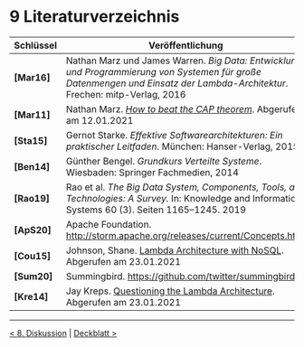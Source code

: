 # 9 Literaturverzeichnis
 Schlüssel     | Veröffentlichung 
 ------------- | --- 
 **[Mar16]** | Nathan Marz und James Warren. _Big Data: Entwicklung und Programmierung von Systemen für große Datenmengen und Einsatz der Lambda-Architektur_. Frechen: mitp-Verlag, 2016 | 
 **[Mar11]** | Nathan Marz. _[How to beat the CAP theorem](http://nathanmarz.com/blog/how-to-beat-the-cap-theorem.html)_. Abgerufen am 12.01.2021 | 
 **[Sta15]** | Gernot Starke. _Effektive Softwarearchitekturen: Ein praktischer Leitfaden_. München: Hanser-Verlag, 2015 | 
 **[Ben14]** | Günther Bengel. _Grundkurs Verteilte Systeme_. Wiesbaden: Springer Fachmedien, 2014 | 
 **[Rao19]** | Rao et al. _The Big Data System, Components, Tools, and Technologies: A Survey._ In: Knowledge and Information Systems 60 (3). Seiten 1165–1245. 2019 |
 **[ApS20]** | Apache Foundation. http://storm.apache.org/releases/current/Concepts.html
 **[Cou15]** | Johnson, Shane. [Lambda Architecture with NoSQL](https://blog.couchbase.com/lamda-architecture-and-beyond-with-nosql/). Abgerufen am 23.01.2021
 **[Sum20]** | Summingbird. https://github.com/twitter/summingbird
 **[Kre14]** | Jay Kreps. [Questioning the Lambda Architecture](https://webcache.googleusercontent.com/search?q=cache:-6TBU-GVq74J:https://www.oreilly.com/radar/questioning-the-lambda-architecture/+&cd=1&hl=de&ct=clnk&gl=de). Abgerufen am 23.01.2021
------------

[< 8. Diskussion](8_Diskussion.md) | [Deckblatt >](README.md)